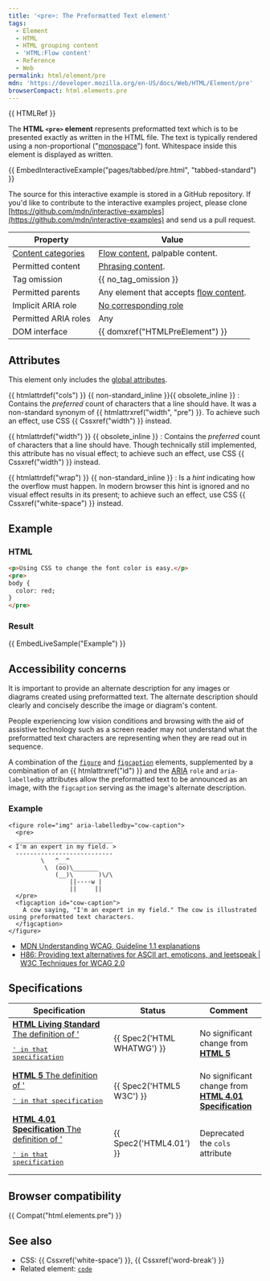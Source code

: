 ```yaml
---
title: '<pre>: The Preformatted Text element'
tags:
  - Element
  - HTML
  - HTML grouping content
  - 'HTML:Flow content'
  - Reference
  - Web
permalink: html/element/pre
mdn: 'https://developer.mozilla.org/en-US/docs/Web/HTML/Element/pre'
browserCompact: html.elements.pre
---
```

{{ HTMLRef }}

The **HTML `<pre>` element** represents preformatted text which is to be presented exactly as written in the HTML file. The text is typically rendered using a non-proportional ("[monospace](/en-US/docs/XUL/Style/monospace)") font. Whitespace inside this element is displayed as written.

{{ EmbedInteractiveExample("pages/tabbed/pre.html", "tabbed-standard") }}

The source for this interactive example is stored in a GitHub repository. If you'd like to contribute to the interactive examples project, please clone [https://github.com/mdn/interactive-examples](https://github.com/mdn/interactive-examples) and send us a pull request.

| Property | Value |
| --- | --- |
| [Content categories](/guide/html/content_categories) | [Flow content](/guide/html/content_categories#flow_content), palpable content. |
| Permitted content | [Phrasing content](/guide/html/content_categories#phrasing_content). |
| Tag omission | {{ no_tag_omission }} |
| Permitted parents | Any element that accepts [flow content](/guide/html/content_categories#flow_content). |
| Implicit ARIA role | [No corresponding role](https://www.w3.org/TR/html-aria/#dfn-no-corresponding-role) |
| Permitted ARIA roles | Any |
| DOM interface | {{ domxref("HTMLPreElement") }} |

## Attributes

This element only includes the [global attributes](/html/global_attributes).

{{ htmlattrdef("cols") }} {{ non-standard_inline }}{{ obsolete_inline }}
: Contains the _preferred_ count of characters that a line should have. It was a non-standard synonym of {{ htmlattrxref("width", "pre") }}. To achieve such an effect, use CSS {{ Cssxref("width") }} instead.

{{ htmlattrdef("width") }} {{ obsolete_inline }}
: Contains the _preferred_ count of characters that a line should have. Though technically still implemented, this attribute has no visual effect; to achieve such an effect, use CSS {{ Cssxref("width") }} instead.

{{ htmlattrdef("wrap") }} {{ non-standard_inline }}
: Is a _hint_ indicating how the overflow must happen. In modern browser this hint is ignored and no visual effect results in its present; to achieve such an effect, use CSS {{ Cssxref("white-space") }} instead.

## Example

### HTML

```html
<p>Using CSS to change the font color is easy.</p>
<pre>
body {
  color: red;
}
</pre>

```

### Result

{{ EmbedLiveSample("Example") }}

## Accessibility concerns

It is important to provide an alternate description for any images or diagrams created using preformatted text. The alternate description should clearly and concisely describe the image or diagram's content.

People experiencing low vision conditions and browsing with the aid of assistive technology such as a screen reader may not understand what the preformatted text characters are representing when they are read out in sequence.

A combination of the [`figure`](/html/element/figure/) and [`figcaption`](/html/element/figcaption/) elements, supplemented by a combination of an {{ htmlattrxref("id") }} and the [ARIA](/accessibility/aria) `role` and `aria-labelledby` attributes allow the preformatted text to be announced as an image, with the `figcaption` serving as the image's alternate description.

### Example

```
<figure role="img" aria-labelledby="cow-caption">
  <pre>
  ___________________________
< I'm an expert in my field. >
  ---------------------------
         \   ^__^
          \  (oo)\_______
             (__)\       )\/\
                 ||----w |
                 ||     ||
  </pre>
  <figcaption id="cow-caption">
    A cow saying, "I'm an expert in my field." The cow is illustrated using preformatted text characters.
  </figcaption>
</figure>

```

-   [MDN Understanding WCAG, Guideline 1.1 explanations](/accessibility/understanding_wcag/perceivable#guideline_1.1_—_providing_text_alternatives_for_non-text_content)
-   [H86: Providing text alternatives for ASCII art, emoticons, and leetspeak | W3C Techniques for WCAG 2.0](https://www.w3.org/TR/WCAG20-TECHS/H86.html)

## Specifications

| Specification | Status | Comment |
| --- | --- | --- |
| [**HTML Living Standard** The definition of '<pre>' in that specification](https://html.spec.whatwg.org/multipage/semantics.html#the-pre-element) | {{ Spec2('HTML WHATWG') }} | No significant change from [**HTML 5**](https://www.w3.org/TR/html52/) |
| [**HTML 5** The definition of '<pre>' in that specification](https://www.w3.org/TR/html52/grouping-content.html#the-pre-element) | {{ Spec2('HTML5 W3C') }} | No significant change from [**HTML 4.01 Specification**](https://www.w3.org/TR/html401/) |
| [**HTML 4.01 Specification** The definition of '<pre>' in that specification](https://www.w3.org/TR/html401/struct/text.html#h-9.3.4) | {{ Spec2('HTML4.01') }} | Deprecated the `cols` attribute |

## Browser compatibility

{{ Compat("html.elements.pre") }}

## See also

-   CSS: {{ Cssxref('white-space') }}, {{ Cssxref('word-break') }}
-   Related element: [`code`](/html/element/code/)